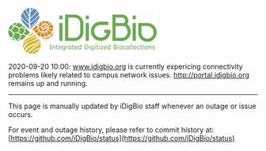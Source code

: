 ![image](IDigBio_Logo_RGB.png)

2020-09-20 10:00: www.idigbio.org is currently expericing connectivity problems likely related to campus network issues.  http://portal.idigbio.org remains up and running.

----

This page is manually updated by iDigBio staff whenever an outage or issue occurs.

For event and outage history, please refer to commit history at: [https://github.com/iDigBio/status](https://github.com/iDigBio/status)
